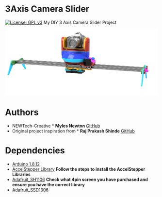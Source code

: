 # 3Axis Camera Slider
[![License: GPL v3](https://img.shields.io/badge/License-GPLv3-blue.svg)](https://www.gnu.org/licenses/gpl-3.0)
My DIY 3 Axis Camera Slider Project

<p align="center"><img src="/3axisslider.png"/></p>

# Authors
* NEWTech-Creative * **Myles Newton** [GitHub](https://github.com/NEWTech-Creative)
* Original project inspiration from * **Raj Prakash Shinde** [GitHub](https://github.com/RajPShinde)

# Dependencies
* [Arduino 1.8.12](https://www.arduino.cc/en/Main/Software)
* [AccelStepper Library](https://www.airspayce.com/mikem/arduino/AccelStepper/index.html) **Follow the steps to install the AccelStepper Libraries**
* [Adafruit_SH1106](https://github.com/wonho-maker/Adafruit_SH1106) **Check what 4pin screen you have purchased and ensure you have the correct library**
* [Adafruit_SSD1306](https://github.com/adafruit/Adafruit_SSD1306)

